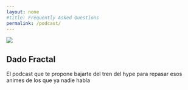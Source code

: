 ```yaml
---
layout: none
#title: Frequently Asked Questions
permalink: /podcast/
---
```

<head>
    <meta charset="UTF-8">
    <meta name="viewport" content="width=device-width, initial-scale=1.0">
    <meta http-equiv="X-UA-Compatible" content="ie=edge">
    <link rel="stylesheet" href="https://use.fontawesome.com/releases/v5.4.1/css/all.css" integrity="sha384-5sAR7xN1Nv6T6+dT2mhtzEpVJvfS3NScPQTrOxhwjIuvcA67KV2R5Jz6kr4abQsz" crossorigin="anonymous">
    <link rel="stylesheet" href="{{ site.baseurl }}/assets/css/podcast-style.css">
    <title>Dado Fractal</title>
</head>
<body>
    <div class="grid-2">
        <div class="section">
            <img src="{{ site.baseurl }}/assets/img/logo150x150.png"><img>
            <h2>Dado Fractal</h2>
            <p>El podcast que te propone bajarte del tren del hype para repasar esos animes de los que ya nadie habla</p>
            <div class="social-media">
                <a href="https://www.facebook.com/Dado-Fractal-102035101503952">
                    <i class="fab fa-2x fa-facebook"></i></a>
                <a href="https://twitter.com/dadofractal">
                    <i class="fab fa-2x fa-twitter"></i></a>
                <a href="https://www.instagram.com/dadofractal/">
                    <i class="fab fa-2x fa-instagram"></i></a>
                <a href="https://www.youtube.com/channel/UCvdnlKDxOBQerlBvsZKpEHQ">
                    <i class="fab fa-2x fa-youtube"></i></a>
                <a href="https://open.spotify.com/show/4urOp89jKoWKsEXRRIqWJv">
                    <i class="fab fa-2x fa-spotify"></i></a>
                <a href="http://feeds.feedburner.com/DadoFractal">
                    <i class="fas fa-2x fa-rss"></i></a>
            </div>
        </div>
        <!-- <div class="section episodes">
            <h3>Episodios</h3>
            {% assign posts = site.posts | where_exp:"item", "item.categories contains 'podcast'"  %}
            {% for post in posts %}
                <a href="{{ post.url }}">{{ post.date | date: "%Y-%m-%d" }} &raquo; {{ post.title }}</a>
            {% endfor %}
        </div> -->
    </div>
</body>
